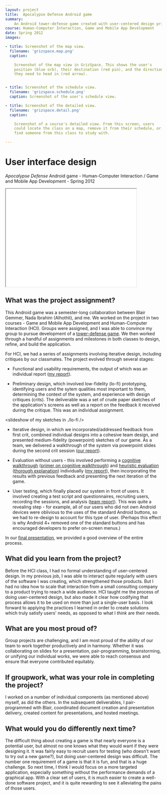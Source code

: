 ```yaml
---
layout: project
title:  Apocalypse Defense Android game
summary:
    An Android tower-defense game created with user-centered design principles.
course: Human-Computer Interaction, Game and Mobile App Development
date: Spring 2012
images:

- title: Screenshot of the map view.
  filename: 'grizspace.map.png'
  caption:

    Screenshot of the map view in GrizSpace. This shows the user's
    position (blue orb), their destination (red pin), and the direction
    they need to head in (red arrow).


- title: Screenshot of the schedule view.
  filename: 'grizspace.schedule.png'
  caption: Screenshot of the user's schedule view.

- title: Screenshot of the detailed view.
  filename: 'grizspace.detail.png'
  caption:

    Screenshot of a course's detailed view. From this screen, users
    could locate the class on a map, remove it from their schedule, or
    find someone from this class to study with.

---
```

# User interface design

*Apocalypse Defense* Android game - Human-Computer Interaction / Game and Mobile App Development - Spring 2012

<iframe width="420" height="315" src="//www.youtube-nocookie.com/embed/PXcc6wgqglA?rel=0" frameborder="1" allowfullscreen></iframe>

## What was the project assignment? 
This Android game was a semester-long collaboration between Blair Gemmer, Nada Ibrahim (Alhothli), and me. We worked on the project in two courses - Game and Mobile App Development and Human-Computer Interaction (HCI). Groups were assigned, and I was able to convince my group to pursue development of a [tower-defense game](http://en.wikipedia.org/wiki/Tower_defense). We then worked through a handful of assignments and milestones in both classes to design, refine, and build the application.

For HCI, we had a series of assignments involving iterative design, including critiques by our classmates. The project evolved through several stages:

* Functional and usability requirements, the output of which was an individual report ([my report](./ind-report-functional-usability-reqs.pdf)).

* Preliminary design, which involved low-fidelity (lo-fi) prototyping, identifying users and the sytem qualities most important to them, determining the context of the system, and experience with design critiques (crits). The deliverable was a set of crude paper sketches of the application's screens as well as a report on the feedback it received during the critique. This was an individual assignment.

<slideshow of my sketches in ./lo-fi />

* Iterative design, in which we incorporated/addressed feedback from first crit, combined individual designs into a cohesive team design, and presented medium-fidelity (powerpoint) sketches of our game. As a team, we delivered a walkthrough of the system via powerpoint slides during the second crit session ([our report](./report-functional-feedback-walkthrough.pdf)).

* Evaluation without users - this involved performing a [cognitive walkthrough](http://en.wikipedia.org/wiki/Cognitive_walkthrough) ([primer on cognitive walkthrough](http://www.sigchi.org/chi95/proceedings/tutors/jr_bdy.htm)) and [heuristic evaluation](http://en.wikipedia.org/wiki/Heuristic_evaluation) ([thorough explanation](http://www.nngroup.com/articles/how-to-conduct-a-heuristic-evaluation/)) individually ([my report](ind-report-feedback-cognitive-heuristic)), then incorporating the results with previous feedback and presenting the next iteration of the game.

* User testing, which finally placed our system in front of users. It involved creating a test script and questionnaires, recruiting users, recording the sessions, and analysis ([team report](./report-after-user-testing.pdf)). This was quite a revealing step - for example, all of our users who did not own Android devices were oblivious to the uses of the standard Android buttons, so we had to re-design to account for this type of user. (Perhaps this effect is why Android 4+ removed one of the standard buttons and has encouraged developers to prefer on-screen menus.)

In our [final presentation](http://prezi.com/1eciedneh_8k/?utm_campaign=share&utm_medium=copy&rc=ex0share), we provided a good overview of the entire process.

## What did you learn from the project?
Before the HCI class, I had no formal understanding of user-centered design. In my previous job, I was able to interact quite regularly with users of the software I was creating, which strengthened those products. But I had no idea how to scale that interaction from a small consulting company to a product trying to reach a wide audience. HCI taught me the process of doing user-centered design, but also made it clear how codifying that process allows it to be used on more than just a single-user basis. I look forward to applying the practices I learned in order to create solutions which truly satisfy users' needs, as opposed to what I *think* are their needs.

## What are you most proud of?
Group projects are challenging, and I am most proud of the ability of our team to work together productively and in harmony. Whether it was collaborating on slides for a presentation, pair-programming, brainstorming, or unifying our individual works, we were able to reach consensus and ensure that everyone contributed equitably.

## If groupwork, what was your role in completing the project?
I worked on a number of individual components (as mentioned above) myself, as did the others. In the subsequent deliverables, I pair-programmed with Blair, coordinated document creation and presentation delivery, created content for presentations, and hosted meetings.

## What would you do differently next time?
The difficult thing about creating a game is that nearly everyone is a potential user, but almost no one knows what they would want if they were designing it. It was fairly easy to recruit users for testing (who doesn't want to try out a new game?), but doing user-centered design was difficult. The number one requirement of a game is that it is fun, and that is a huge challenge. So next time, I think I would focus on a more targeted application, especially something without the performance demands of a graphical app. With a clear set of users, it is much easier to create a well-done software project, and it is quite rewarding to see it alleviating the pains of those users.
